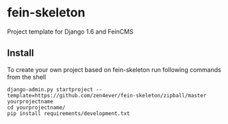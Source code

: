 # fein-skeleton

Project template for Django 1.6 and FeinCMS

## Install

To create your own project based on fein-skeleton run following commands from
the shell

    django-admin.py startproject --template=https://github.com/zen4ever/fein-skeleton/zipball/master yourprojectname
    cd yourprojectname/
    pip install requirements/development.txt
